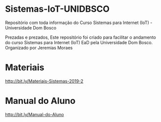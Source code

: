 # Sistemas-IoT-UNIDBSCO
Repositório com toda informação do Curso Sistemas para Internet (IoT) - Universidade Dom Bosco

Prezadas e prezados,
Este repositório foi criado para facilitar o andamento do curso Sistemas para Internet (IoT) EaD pela Universidade Dom Bosco.
Organizado por Jeremias Moraes


# Materiais

http://bit.ly/Materiais-Sistemas-2019-2

# Manual do Aluno

http://bit.ly/Manual-do-Aluno
